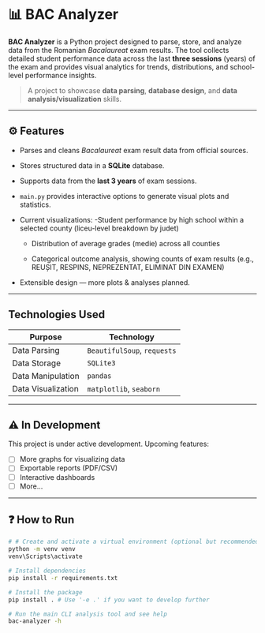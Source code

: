 # 📊 BAC Analyzer

**BAC Analyzer** is a Python project designed to parse, store, and analyze data from the Romanian *Bacalaureat* exam results. The tool collects detailed student performance data across the last **three sessions** (years) of the exam and provides visual analytics for trends, distributions, and school-level performance insights.

> A project to showcase **data parsing**, **database design**, and **data analysis/visualization** skills.

---

## ⚙️ Features

- Parses and cleans *Bacalaureat* exam result data from official sources.
- Stores structured data in a **SQLite** database.
- Supports data from the **last 3 years** of exam sessions.
- `main.py` provides interactive options to generate visual plots and statistics.
- Current visualizations:
    -Student performance by high school within a selected county (liceu-level breakdown by judet)

    - Distribution of average grades (medie) across all counties

    - Categorical outcome analysis, showing counts of exam results (e.g., REUȘIT, RESPINS, NEPREZENTAT, ELIMINAT DIN EXAMEN)
- Extensible design — more plots & analyses planned.

---

## Technologies Used

| Purpose                | Technology |
|------------------------|------------|
| Data Parsing           | `BeautifulSoup`, `requests` |
| Data Storage           | `SQLite3` |
| Data Manipulation      | `pandas` |
| Data Visualization     | `matplotlib`, `seaborn` |

---

## ⚠️ In Development

This project is under active development. Upcoming features:

- [ ] More graphs for visualizing data
- [ ] Exportable reports (PDF/CSV)
- [ ] Interactive dashboards 
- [ ] More...

---

## ❓ How to Run

```bash
# # Create and activate a virtual environment (optional but recommended)
python -m venv venv
venv\Scripts\activate

# Install dependencies
pip install -r requirements.txt

# Install the package
pip install . # Use '-e .' if you want to develop further

# Run the main CLI analysis tool and see help
bac-analyzer -h
```